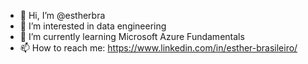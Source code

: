 - 👋 Hi, I’m @estherbra
- 👀 I’m interested in data engineering
- 🌱 I’m currently learning Microsoft Azure Fundamentals
- 📫 How to reach me: https://www.linkedin.com/in/esther-brasileiro/

<!---
estherbra/estherbra is a ✨ special ✨ repository because its `README.md` (this file) appears on your GitHub profile.
You can click the Preview link to take a look at your changes.
--->
